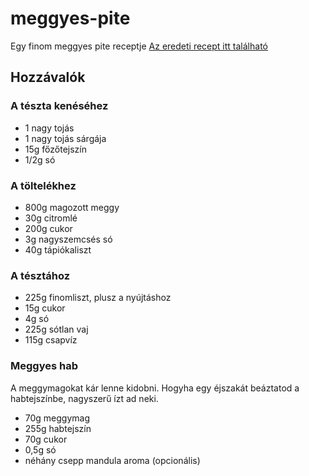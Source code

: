 # meggyes-pite
Egy finom meggyes pite receptje
[Az eredeti recept itt található](https://www.seriouseats.com/2016/06/how-to-make-the-ultimate-cherry-pie.html)
## Hozzávalók
### A tészta kenéséhez
* 1 nagy tojás
* 1 nagy tojás sárgája
* 15g főzőtejszín
* 1/2g só
### A töltelékhez
* 800g magozott meggy
* 30g citromlé
* 200g cukor
* 3g nagyszemcsés só
* 40g tápiókaliszt
### A tésztához
* 225g finomliszt, plusz a nyújtáshoz
* 15g cukor
* 4g só
* 225g sótlan vaj
* 115g csapvíz
### Meggyes hab
A meggymagokat kár lenne kidobni. Hogyha egy éjszakát beáztatod a habtejszínbe, nagyszerű ízt ad neki.
* 70g meggymag
* 255g habtejszín
* 70g cukor
* 0,5g só
* néhány csepp mandula aroma (opcionális)


